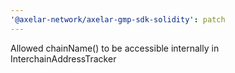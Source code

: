 ```yaml
---
'@axelar-network/axelar-gmp-sdk-solidity': patch
---
```


Allowed chainName() to be accessible internally in InterchainAddressTracker
